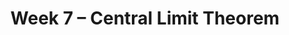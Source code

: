 ---
    title: Week 7 – Central Limit Theorem
    weekNumber: 7
    days:
      - date: 2024-2-19
        events:
          
          "No Lecture (Presidents‘ Day)":
      - date: 2024-2-21
        events:
          "**LEC 17**{: .label .label-lecture } The Central Limit Theorem":
            "[CIT 14.4-14.5](https://inferentialthinking.com/chapters/14/4/Central_Limit_Theorem.html)" 
          "<small><i><span style='display: inline-block; padding-left: 80px'><b>Keywords:</b> interpreting CIs, robust vs. sensitive, center, standard deviation, Chebyshev </span></i></small>":
      - date: 2024-2-22
        events:
          
          "**HW 4**{: .label .label-hw } **Simulation, Sampling, Bootstrapping**":
      - date: 2024-2-23
        events:
          "**LEC 18**{: .label .label-lecture } Choosing Sample Sizes, Statistical Models":
            "[CIT 14.6](https://inferentialthinking.com/chapters/14/6/Choosing_a_Sample_Size.html), [11.1](https://inferentialthinking.com/chapters/11/1/Assessing_a_Model.html)" 
          "<small><i><span style='display: inline-block; padding-left: 80px'><b>Keywords:</b> standard deviation of 0s and 1s, np.random.multinomial, Robert Swain jury panel </span></i></small>":
          "**PRAC 7**{: .label .label-practice } [Extra Practice Session](http://practice.dsc10.com)":
---